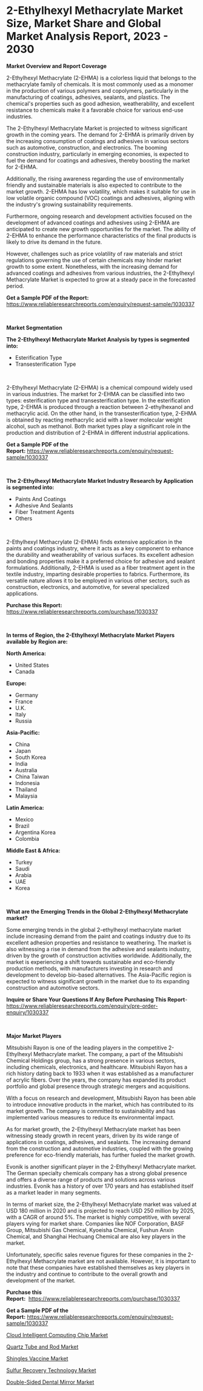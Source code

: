 <p><h1>2-Ethylhexyl Methacrylate Market Size, Market Share and Global Market Analysis Report, 2023 - 2030</h1></p><p><strong>Market Overview and Report Coverage</strong></p>
<p><p>2-Ethylhexyl Methacrylate (2-EHMA) is a colorless liquid that belongs to the methacrylate family of chemicals. It is most commonly used as a monomer in the production of various polymers and copolymers, particularly in the manufacturing of coatings, adhesives, sealants, and plastics. The chemical's properties such as good adhesion, weatherability, and excellent resistance to chemicals make it a favorable choice for various end-use industries.</p><p>The 2-Ethylhexyl Methacrylate Market is projected to witness significant growth in the coming years. The demand for 2-EHMA is primarily driven by the increasing consumption of coatings and adhesives in various sectors such as automotive, construction, and electronics. The booming construction industry, particularly in emerging economies, is expected to fuel the demand for coatings and adhesives, thereby boosting the market for 2-EHMA.</p><p>Additionally, the rising awareness regarding the use of environmentally friendly and sustainable materials is also expected to contribute to the market growth. 2-EHMA has low volatility, which makes it suitable for use in low volatile organic compound (VOC) coatings and adhesives, aligning with the industry's growing sustainability requirements.</p><p>Furthermore, ongoing research and development activities focused on the development of advanced coatings and adhesives using 2-EHMA are anticipated to create new growth opportunities for the market. The ability of 2-EHMA to enhance the performance characteristics of the final products is likely to drive its demand in the future.</p><p>However, challenges such as price volatility of raw materials and strict regulations governing the use of certain chemicals may hinder market growth to some extent. Nonetheless, with the increasing demand for advanced coatings and adhesives from various industries, the 2-Ethylhexyl Methacrylate Market is expected to grow at a steady pace in the forecasted period.</p></p>
<p><strong>Get a Sample PDF of the Report:</strong> <a href="https://www.reliableresearchreports.com/enquiry/request-sample/1030337">https://www.reliableresearchreports.com/enquiry/request-sample/1030337</a></p>
<p>&nbsp;</p>
<p><strong>Market Segmentation</strong></p>
<p><strong>The 2-Ethylhexyl Methacrylate Market Analysis by types is segmented into:</strong></p>
<p><ul><li>Esterification Type</li><li>Transesterification Type</li></ul></p>
<p>&nbsp;</p>
<p><p>2-Ethylhexyl Methacrylate (2-EHMA) is a chemical compound widely used in various industries. The market for 2-EHMA can be classified into two types: esterification type and transesterification type. In the esterification type, 2-EHMA is produced through a reaction between 2-ethylhexanol and methacrylic acid. On the other hand, in the transesterification type, 2-EHMA is obtained by reacting methacrylic acid with a lower molecular weight alcohol, such as methanol. Both market types play a significant role in the production and distribution of 2-EHMA in different industrial applications.</p></p>
<p><strong>Get a Sample PDF of the Report:</strong>&nbsp;<a href="https://www.reliableresearchreports.com/enquiry/request-sample/1030337">https://www.reliableresearchreports.com/enquiry/request-sample/1030337</a></p>
<p>&nbsp;</p>
<p><strong>The 2-Ethylhexyl Methacrylate Market Industry Research by Application is segmented into:</strong></p>
<p><ul><li>Paints And Coatings</li><li>Adhesive And Sealants</li><li>Fiber Treatment Agents</li><li>Others</li></ul></p>
<p>&nbsp;</p>
<p><p>2-Ethylhexyl Methacrylate (2-EHMA) finds extensive application in the paints and coatings industry, where it acts as a key component to enhance the durability and weatherability of various surfaces. Its excellent adhesion and bonding properties make it a preferred choice for adhesive and sealant formulations. Additionally, 2-EHMA is used as a fiber treatment agent in the textile industry, imparting desirable properties to fabrics. Furthermore, its versatile nature allows it to be employed in various other sectors, such as construction, electronics, and automotive, for several specialized applications.</p></p>
<p><strong>Purchase this Report:</strong>&nbsp; <a href="https://www.reliableresearchreports.com/purchase/1030337">https://www.reliableresearchreports.com/purchase/1030337</a></p>
<p>&nbsp;</p>
<p><strong>In terms of Region, the 2-Ethylhexyl Methacrylate Market Players available by Region are:</strong></p>
<p>
    <p> <strong> North America: </strong>
        <ul>
            <li>United States</li>
            <li>Canada</li>
        </ul>
        </p> 
    <p> <strong> Europe: </strong>
        <ul>
            <li>Germany</li>
            <li>France</li>
            <li>U.K.</li>
            <li>Italy</li>
            <li>Russia</li>
        </ul>
        </p> 
    <p> <strong> Asia-Pacific: </strong>
        <ul>
            <li>China</li>
            <li>Japan</li>
            <li>South Korea</li>
            <li>India</li>
            <li>Australia</li>
            <li>China Taiwan</li>
            <li>Indonesia</li>
            <li>Thailand</li>
            <li>Malaysia</li>
        </ul>
        </p> 
    <p> <strong> Latin America: </strong>
        <ul>
            <li>Mexico</li>
            <li>Brazil</li>
            <li>Argentina Korea</li>
            <li>Colombia</li>
        </ul>
        </p> 
    <p> <strong> Middle East & Africa: </strong>
        <ul>
            <li>Turkey</li>
            <li>Saudi</li>
            <li>Arabia</li>
            <li>UAE</li>
            <li>Korea</li>
        </ul>
    </p>
    </p>
<p>&nbsp;</p>
<p><strong>What are the Emerging Trends in the Global 2-Ethylhexyl Methacrylate market?</strong></p>
<p><p>Some emerging trends in the global 2-ethylhexyl methacrylate market include increasing demand from the paint and coatings industry due to its excellent adhesion properties and resistance to weathering. The market is also witnessing a rise in demand from the adhesive and sealants industry, driven by the growth of construction activities worldwide. Additionally, the market is experiencing a shift towards sustainable and eco-friendly production methods, with manufacturers investing in research and development to develop bio-based alternatives. The Asia-Pacific region is expected to witness significant growth in the market due to its expanding construction and automotive sectors.</p></p>
<p><strong>Inquire or Share Your Questions If Any Before Purchasing This Report</strong>- <a href="https://www.reliableresearchreports.com/enquiry/pre-order-enquiry/1030337">https://www.reliableresearchreports.com/enquiry/pre-order-enquiry/1030337</a></p>
<p>&nbsp;</p>
<p><strong>Major Market Players</strong></p>
<p><p>Mitsubishi Rayon is one of the leading players in the competitive 2-Ethylhexyl Methacrylate market. The company, a part of the Mitsubishi Chemical Holdings group, has a strong presence in various sectors, including chemicals, electronics, and healthcare. Mitsubishi Rayon has a rich history dating back to 1933 when it was established as a manufacturer of acrylic fibers. Over the years, the company has expanded its product portfolio and global presence through strategic mergers and acquisitions. </p><p>With a focus on research and development, Mitsubishi Rayon has been able to introduce innovative products in the market, which has contributed to its market growth. The company is committed to sustainability and has implemented various measures to reduce its environmental impact.</p><p>As for market growth, the 2-Ethylhexyl Methacrylate market has been witnessing steady growth in recent years, driven by its wide range of applications in coatings, adhesives, and sealants. The increasing demand from the construction and automotive industries, coupled with the growing preference for eco-friendly materials, has further fueled the market growth. </p><p>Evonik is another significant player in the 2-Ethylhexyl Methacrylate market. The German specialty chemicals company has a strong global presence and offers a diverse range of products and solutions across various industries. Evonik has a history of over 170 years and has established itself as a market leader in many segments. </p><p>In terms of market size, the 2-Ethylhexyl Methacrylate market was valued at USD 180 million in 2020 and is projected to reach USD 250 million by 2025, with a CAGR of around 5%. The market is highly competitive, with several players vying for market share. Companies like NOF Corporation, BASF Group, Mitsubishi Gas Chemical, Kyoeisha Chemical, Fushun Anxin Chemical, and Shanghai Hechuang Chemical are also key players in the market.</p><p>Unfortunately, specific sales revenue figures for these companies in the 2-Ethylhexyl Methacrylate market are not available. However, it is important to note that these companies have established themselves as key players in the industry and continue to contribute to the overall growth and development of the market.</p></p>
<p><strong>Purchase this Report:</strong>&nbsp;&nbsp;<a href="https://www.reliableresearchreports.com/purchase/1030337">https://www.reliableresearchreports.com/purchase/1030337</a></p>
<p></p>
<p><strong>Get a Sample PDF of the Report:</strong>&nbsp;<a href="https://www.reliableresearchreports.com/enquiry/request-sample/1030337">https://www.reliableresearchreports.com/enquiry/request-sample/1030337</a></p>
<p><p><a href="https://www.reportprime.com/cloud-intelligent-computing-chip-r2989">Cloud Intelligent Computing Chip Market</a></p><p><a href="https://issuu.com/reportprime-2/docs/quartz-tube-and-rod-market-size-2030.pptx?fr=xKAE9_zU1NQ">Quartz Tube and Rod Market</a></p><p><a href="https://medium.com/@lylaberge1964/shingles-vaccine-market-size-growth-forecast-2023-2030-a52522e77b78">Shingles Vaccine Market</a></p><p><a href="https://www.linkedin.com/pulse/sulfur-recovery-technology-market-challenges-opportunities-1ijke/">Sulfur Recovery Technology Market</a></p><p><a href="https://issuu.com/reportprime-2/docs/double-sided-dental-mirror-market-size-2030.pptx?fr=xKAE9_zU1NQ">Double-Sided Dental Mirror Market</a></p></p>